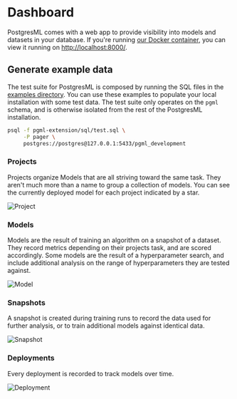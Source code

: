 # Dashboard

PostgresML comes with a web app to provide visibility into models and datasets in your database. If you're running [our Docker container](/docs/guides/setup/quick_start_with_docker/), you can view it running on [http://localhost:8000/](http://localhost:8000/).


## Generate example data

The test suite for PostgresML is composed by running the SQL files in the [examples directory](https://github.com/postgresml/postgresml/tree/master/pgml-extension/examples). You can use these examples to populate your local installation with some test data. The test suite only operates on the `pgml` schema, and is otherwise isolated from the rest of the PostgresML installation.

```bash
psql -f pgml-extension/sql/test.sql \
     -P pager \
     postgres://postgres@127.0.0.1:5433/pgml_development
```

### Projects

Projects organize Models that are all striving toward the same task. They aren't much more than a name to group a collection of models. You can see the currently deployed model for each project indicated by a <span class="material-symbols-outlined">star</span>.

![Project](/dashboard/static/images/dashboard/project.png)

### Models

Models are the result of training an algorithm on a snapshot of a dataset. They record metrics depending on their projects task, and are scored accordingly. Some models are the result of a hyperparameter search, and include additional analysis on the range of hyperparameters they are tested against.

![Model](/dashboard/static/images/dashboard/model.png)

### Snapshots

A snapshot is created during training runs to record the data used for further analysis, or to train additional models against identical data.

![Snapshot](/dashboard/static/images/dashboard/snapshot.png)

### Deployments

Every deployment is recorded to track models over time.

![Deployment](/dashboard/static/images/dashboard/deployment.png)

